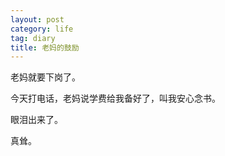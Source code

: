 ```yaml
---
layout: post
category: life
tag: diary
title: 老妈的鼓励
---
```




老妈就要下岗了。

今天打电话，老妈说学费给我备好了，叫我安心念书。

眼泪出来了。

真耸。
